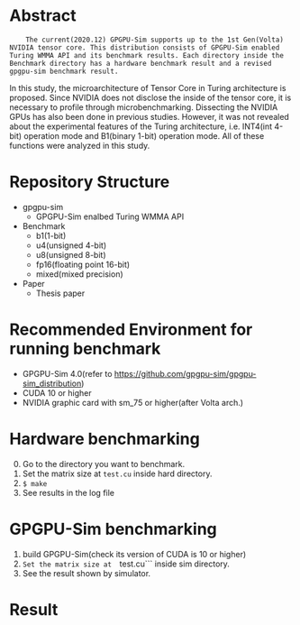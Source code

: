# Abstract
        The current(2020.12) GPGPU-Sim supports up to the 1st Gen(Volta) NVIDIA tensor core. This distribution consists of GPGPU-Sim enabled Turing WMMA API and its benchmark results. Each directory inside the Benchmark directory has a hardware benchmark result and a revised gpgpu-sim benchmark result. 
  In this study, the microarchitecture of Tensor Core in Turing architecture is proposed. Since NVIDIA does not disclose the inside of the tensor core, it is necessary to profile through microbenchmarking. Dissecting the NVIDIA GPUs has also been done in previous studies. However, it was not revealed about the experimental features of the Turing architecture, i.e. INT4(int 4-bit) operation mode and B1(binary 1-bit) operation mode. All of these functions were analyzed in this study.


# Repository Structure
* gpgpu-sim
   * GPGPU-Sim enalbed Turing WMMA API
* Benchmark<br>
   * b1(1-bit)
   * u4(unsigned 4-bit)
   * u8(unsigned 8-bit)
   * fp16(floating point 16-bit)
   * mixed(mixed precision)
* Paper
   * Thesis paper

# Recommended Environment for running benchmark
   * GPGPU-Sim 4.0(refer to https://github.com/gpgpu-sim/gpgpu-sim_distribution)
   * CUDA 10 or higher
   * NVIDIA graphic card with sm_75 or higher(after Volta arch.)
   
# Hardware benchmarking
   0. Go to the directory you want to benchmark.
   1. Set the matrix size at ```test.cu``` inside hard directory.
   2. ```$ make```
   3. See results in the log file
# GPGPU-Sim benchmarking
   1. build GPGPU-Sim(check its version of CUDA is 10 or higher)
   2. ```Set the matrix size at  ```test.cu``` inside sim directory.
   3. See the result shown by simulator.

# Result
<img>
